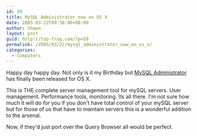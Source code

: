 ```yaml
---
id: 59
title: MySQL Administrator now on OS X
date: 2005-03-22T09:38:00+00:00
author: Shawn
layout: post
guid: http://top-frog.com/?p=59
permalink: /2005/03/22/mysql_administrator_now_on_os_x/
categories:
  - Computers
---
```

Happy day happy day. Not only is it my Birthday but [MySQL Administrator](http://www.mysql.com/products/administrator/) has finally been released for OS X.



This is THE complete server management tool for mySQL servers. User management. Performance tools, monitoring. Its all there. I'm not sure how much it will do for you if you don't have total control of your mySQL server but for those of us that have to maintain servers this is a wonderful addition to the arsenal.

Now, if they'd just port over the Query Browser all would be perfect.